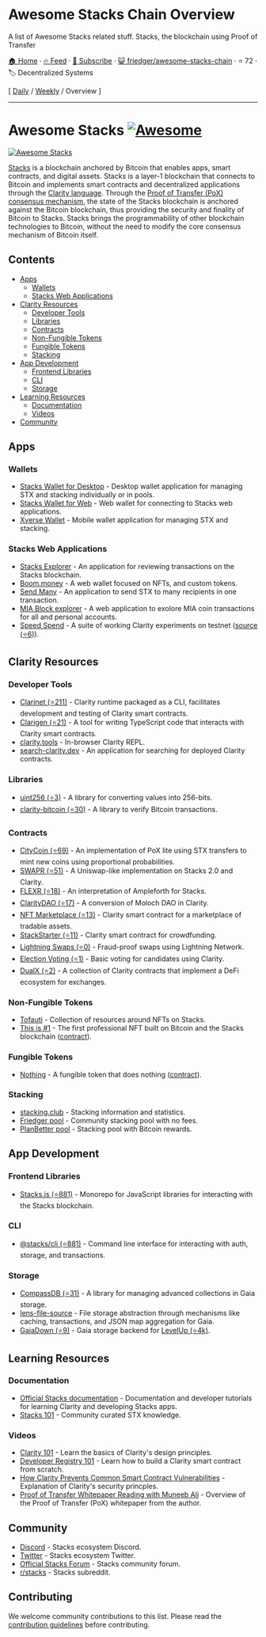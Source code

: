 # Awesome Stacks Chain Overview

A list of Awesome Stacks related stuff. Stacks, the blockchain using Proof of Transfer

[🏠 Home](/README.md) · [🔥 Feed](https://www.trackawesomelist.com/friedger/awesome-stacks-chain/rss.xml) · [📮 Subscribe](https://trackawesomelist.us17.list-manage.com/subscribe?u=d2f0117aa829c83a63ec63c2f&id=36a103854c) · [😺 friedger/awesome-stacks-chain](https://github.com/friedger/awesome-stacks-chain) · ⭐ 72 · 🏷️ Decentralized Systems

[ [Daily](/content/friedger/awesome-stacks-chain/README.md) / [Weekly](/content/friedger/awesome-stacks-chain/week/README.md) / Overview ]

---

# Awesome Stacks [![Awesome](https://awesome.re/badge.svg)](https://awesome.re)

[![Awesome Stacks](https://github.com/friedger/awesome-stacks-chain/raw/main/img/awesome-stacks.png "Awesome Stacks")](https://www.stacks.co)

[Stacks](https://www.stacks.co/what-is-stacks) is a blockchain anchored by Bitcoin that enables apps, smart contracts, and digital assets. Stacks is a layer-1 blockchain that connects to Bitcoin and implements smart contracts and decentralized applications through the [Clarity language](https://clarity-lang.org/). Through the [Proof of Transfer (PoX) consensus mechanism](https://docs.stacks.co/understand-stacks/proof-of-transfer), the state of the Stacks blockchain is anchored against the Bitcoin blockchain, thus providing the security and finality of Bitcoin to Stacks. Stacks brings the programmability of other blockchain technologies to Bitcoin, without the need to modify the core consensus mechanism of Bitcoin itself.

<!-- START doctoc generated TOC please keep comment here to allow auto update -->

<!-- DON'T EDIT THIS SECTION, INSTEAD RE-RUN doctoc TO UPDATE -->

## Contents

*   [Apps](#apps)
    *   [Wallets](#wallets)
    *   [Stacks Web Applications](#stacks-web-applications)
*   [Clarity Resources](#clarity-resources)
    *   [Developer Tools](#developer-tools)
    *   [Libraries](#libraries)
    *   [Contracts](#contracts)
    *   [Non-Fungible Tokens](#non-fungible-tokens)
    *   [Fungible Tokens](#fungible-tokens)
    *   [Stacking](#stacking)
*   [App Development](#app-development)
    *   [Frontend Libraries](#frontend-libraries)
    *   [CLI](#cli)
    *   [Storage](#storage)
*   [Learning Resources](#learning-resources)
    *   [Documentation](#documentation)
    *   [Videos](#videos)
*   [Community](#community)

<!-- END doctoc generated TOC please keep comment here to allow auto update -->

## Apps

### Wallets

*   [Stacks Wallet for Desktop](https://www.hiro.so/wallet/install-desktop) - Desktop wallet application for managing STX and stacking individually or in pools.
*   [Stacks Wallet for Web](https://www.hiro.so/wallet/install-web) - Web wallet for connecting to Stacks web applications.
*   [Xverse Wallet](https://www.secretkeylabs.com/) - Mobile wallet application for managing STX and stacking.

### Stacks Web Applications

*   [Stacks Explorer](https://explorer.stacks.co/?chain=mainnet) - An application for reviewing transactions on the Stacks blockchain.
*   [Boom.money](https://boom.money) - A web wallet focused on NFTs, and custom tokens.
*   [Send Many](https://sendstx.com/) - An application to send STX to many recipients in one transaction.
*   [MIA Block explorer](http://miamining.com/) - A web application to exolore MIA coin transactions for all and personal accounts.
*   [Speed Spend](https://speed-spend.org) - A suite of working Clarity experiments on testnet ([source (⭐6)](https://github.com/friedger/speed-spend)).

## Clarity Resources

### Developer Tools

*   [Clarinet (⭐211)](https://github.com/hirosystems/clarinet) - Clarity runtime packaged as a CLI, facilitates development and testing of Clarity smart contracts.
*   [Clarigen (⭐21)](https://github.com/obylabs/clarigen) - A tool for writing TypeScript code that interacts with Clarity smart contracts.
*   [clarity.tools](https://clarity.tools) - In-browser Clarity REPL.
*   [search-clarity.dev](https://search-clarity.dev) - An application for searching for deployed Clarity contracts.

### Libraries

*   [uint256 (⭐3)](https://github.com/KStasi/clarity-uint256-lib) - A library for converting values into 256-bits.
*   [clarity-bitcoin (⭐30)](https://github.com/jcnelson/clarity-bitcoin) - A library to verify Bitcoin transactions.

### Contracts

*   [CityCoin (⭐69)](https://github.com/citycoins/citycoin) - An implementation of PoX lite using STX transfers to mint new coins using proportional probabilities.
*   [SWAPR (⭐51)](https://github.com/psq/swapr) - A Uniswap-like implementation on Stacks 2.0 and Clarity.
*   [FLEXR (⭐18)](https://github.com/psq/flexr) - An interpretation of Ampleforth for Stacks.
*   [ClarityDAO (⭐17)](https://github.com/friedger/clarity-dao) - A conversion of Moloch DAO in Clarity.
*   [NFT Marketplace (⭐13)](https://github.com/friedger/clarity-marketplace/blob/master/contracts/market.clar) - Clarity smart contract for a marketplace of tradable assets.
*   [StackStarter (⭐11)](https://github.com/MarvinJanssen/stackstarter/blob/master/contracts/stackstarter.clar) - Clarity smart contract for crowdfunding.
*   [Lightning Swaps (⭐0)](https://github.com/radicleart/clarity-rstack/blob/master/contracts/lightning-swaps-v1.clar) - Fraud-proof swaps using Lightning Network.
*   [Election Voting (⭐1)](https://github.com/elbaruni/clarity-election/blob/master/contracts/election.clar) - Basic voting for candidates using Clarity.
*   [DualX (⭐2)](https://github.com/westridgeblockchain/dualX) - A collection of Clarity contracts that implement a DeFi ecosystem for exchanges.

### Non-Fungible Tokens

*   [Tofauti](https://www.tofauti.net) - Collection of resources around NFTs on Stacks.
*   [This is #1](https://www.thisisnumberone.com) - The first professional NFT built on Bitcoin and the Stacks blockchain ([contract](https://explorer.stacks.co/txid/SP3QSAJQ4EA8WXEDSRRKMZZ29NH91VZ6C5X88FGZQ.thisisnumberone-v2?chain=mainnet)).

### Fungible Tokens

*   [Nothing](https://www.nothingtoken.com/) - A fungible token that does nothing ([contract](https://explorer.stacks.co/txid/0x022bed728d648ff1a68036c40f3aff8136ee22fee18380731df0ab9d76d3c4a9?chain=mainnet)).

### Stacking

*   [stacking.club](https://stacking.club) - Stacking information and statistics.
*   [Friedger pool](https://pool.friedger.de/) - Community stacking pool with no fees.
*   [PlanBetter pool](https://planbetter.org/) - Stacking pool with Bitcoin rewards.

## App Development

### Frontend Libraries

*   [Stacks.js (⭐881)](https://github.com/blockstack/stacks.js) - Monorepo for JavaScript libraries for interacting with the Stacks blockchain.

### CLI

*   [@stacks/cli (⭐881)](https://github.com/blockstack/stacks.js/tree/master/packages/cli) - Command line interface for interacting with auth, storage, and transactions.

### Storage

*   [CompassDB (⭐31)](https://github.com/eder-ai/compass-db) - A library for managing advanced collections in Gaia storage.
*   [lens-file-source](https://gitlab.com/MyLens/lens-file-source) - File storage abstraction through mechanisms like caching, transactions, and JSON map aggregation for Gaia.
*   [GaiaDown (⭐9)](https://github.com/AcidLeroy/gaiadown-ts) - Gaia storage backend for [LevelUp (⭐4k)](https://github.com/Level/levelup).

## Learning Resources

### Documentation

*   [Official Stacks documentation](https://docs.stacks.co/) - Documentation and developer tutorials for learning
    Clarity and developing Stacks apps.
*   [Stacks 101](https://stacks101.com) - Community curated STX knowledge.

### Videos

*   [Clarity 101](https://youtu.be/lXJutQqDq3w) - Learn the basics of Clarity's design principles.
*   [Developer Registry 101](https://www.crowdcast.io/e/clarity-program) - Learn how to build a Clarity smart contract from scratch.
*   [How Clarity Prevents Common Smart Contract Vulnerabilities](https://www.youtube.com/watch?v=VYXhrwPsBws) - Explanation of Clarity's security princples.
*   [Proof of Transfer Whitepaper Reading with Muneeb Ali](https://www.youtube.com/watch?v=NY_eUrIcWOY\&t=3s) - Overview of the Proof of Transfer (PoX) whitepaper from the author.

## Community

*   [Discord](https://discord.gg/zrvWsQC) - Stacks ecosystem Discord.
*   [Twitter](https://twitter.com/stacks) - Stacks ecosystem Twitter.
*   [Official Stacks Forum](https://forum.stacks.org/) - Stacks community forum.
*   [r/stacks](https://www.reddit.com/r/stacks) - Stacks subreddit.

## Contributing

We welcome community contributions to this list. Please read the [contribution guidelines](https://github.com/friedger/awesome-stacks-chain/blob/main/README.md/contributing.md) before contributing.

